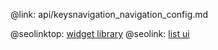 @link: api/keysnavigation_navigation_config.md

@seolinktop: [widget library](https://webix.com)
@seolink: [list ui](https://webix.com/widget/list/)
